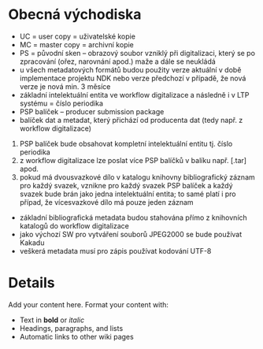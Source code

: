 # Obecná východiska #

  * UC = user copy = uživatelské kopie
  * MC = master copy = archivní kopie
  * PS = původní sken – obrazový soubor vzniklý při digitalizaci, který se po zpracování (ořez, narovnání apod.) maže a dále se neukládá
  * u všech metadatových formátů budou použity verze aktuální v době implementace projektu NDK nebo verze předchozí v případě, že nová verze je nová min. 3 měsíce
  * základní intelektuální entita ve workflow digitalizace a následně i v LTP systému = číslo periodika
  * PSP balíček – producer submission package
  * balíček dat a metadat, který přichází od producenta dat (tedy např. z workflow digitalizace)
  1. PSP balíček bude obsahovat kompletní intelektuální entitu tj. číslo periodika
  1. z workflow digitalizace lze poslat více PSP balíčků v balíku např. [.tar] apod.
  1. pokud má dvousvazkové dílo v katalogu knihovny bibliografický záznam pro každý svazek, vznikne pro každý svazek PSP balíček a každý svazek bude brán jako jedna intelektuální entita; to samé platí i pro případ, že vícesvazkové dílo má pouze jeden záznam
  * základní bibliografická metadata budou stahována přímo z knihovních katalogů do workflow digitalizace
  * jako výchozí SW pro vytváření souborů JPEG2000 se bude používat Kakadu
  * veškerá metadata musí pro zápis používat kodování UTF-8


# Details #

Add your content here.  Format your content with:
  * Text in **bold** or _italic_
  * Headings, paragraphs, and lists
  * Automatic links to other wiki pages